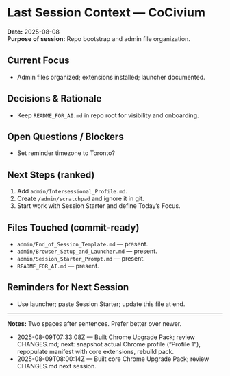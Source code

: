 # Last Session Context — CoCivium

**Date:** 2025-08-08  
**Purpose of session:** Repo bootstrap and admin file organization.  

## Current Focus
- Admin files organized; extensions installed; launcher documented.  

## Decisions & Rationale
- Keep `README_FOR_AI.md` in repo root for visibility and onboarding.  

## Open Questions / Blockers
- Set reminder timezone to Toronto?  

## Next Steps (ranked)
1. Add `admin/Intersessional_Profile.md`.  
2. Create `/admin/scratchpad` and ignore it in git.  
3. Start work with Session Starter and define Today’s Focus.  

## Files Touched (commit-ready)
- `admin/End_of_Session_Template.md` — present.  
- `admin/Browser_Setup_and_Launcher.md` — present.  
- `admin/Session_Starter_Prompt.md` — present.  
- `README_FOR_AI.md` — present.  

## Reminders for Next Session
- Use launcher; paste Session Starter; update this file at end.  

---
**Notes:** Two spaces after sentences.  Prefer better over newer.  
- 2025-08-09T07:33:08Z — Built Chrome Upgrade Pack; review CHANGES.md; next: snapshot actual Chrome profile (“Profile 1”), repopulate manifest with core extensions, rebuild pack.
- 2025-08-09T08:00:14Z — Built core Chrome Upgrade Pack; review CHANGES.md next session.
